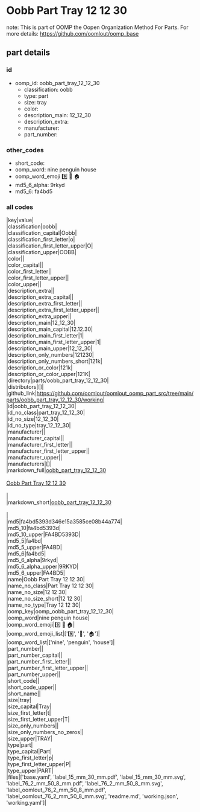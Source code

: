 # Oobb Part Tray 12 12 30  

note: This is part of OOMP the Oopen Organization Method For Parts. For more details: https://github.com/oomlout/oomp_base

##  part details





### id
* oomp_id: oobb_part_tray_12_12_30
  * classification: oobb
  * type: part
  * size: tray
  * color: 
  * description_main: 12_12_30
  * description_extra: 
  * manufacturer: 
  * part_number: 

### other_codes
* short_code: 
* oomp_word: nine penguin house
* oomp_word_emoji :nine: :penguin: :house:
* md5_6_alpha: 9rkyd
* md5_6: fa4bd5

### all codes 
|key|value|  
|classification|oobb|  
|classification_capital|Oobb|  
|classification_first_letter|o|  
|classification_first_letter_upper|O|  
|classification_upper|OOBB|  
|color||  
|color_capital||  
|color_first_letter||  
|color_first_letter_upper||  
|color_upper||  
|description_extra||  
|description_extra_capital||  
|description_extra_first_letter||  
|description_extra_first_letter_upper||  
|description_extra_upper||  
|description_main|12_12_30|  
|description_main_capital|12.12.30|  
|description_main_first_letter|1|  
|description_main_first_letter_upper|1|  
|description_main_upper|12_12_30|  
|description_only_numbers|121230|  
|description_only_numbers_short|121k|  
|description_or_color|121k|  
|description_or_color_upper|121K|  
|directory|parts/oobb_part_tray_12_12_30|  
|distributors|[]|  
|github_link|https://github.com/oomlout/oomlout_oomp_part_src/tree/main/parts/oobb_part_tray_12_12_30/working|  
|id|oobb_part_tray_12_12_30|  
|id_no_class|part_tray_12_12_30|  
|id_no_size|12_12_30|  
|id_no_type|tray_12_12_30|  
|manufacturer||  
|manufacturer_capital||  
|manufacturer_first_letter||  
|manufacturer_first_letter_upper||  
|manufacturer_upper||  
|manufacturers|[]|  
|markdown_full|[oobb_part_tray_12_12_30](https://github.com/oomlout/oomlout_oomp_part_src/tree/main/parts/oobb_part_tray_12_12_30/working)<br>[](https://github.com/oomlout/oomlout_oomp_part_src/tree/main/parts/oobb_part_tray_12_12_30/working)<br>[Oobb Part Tray 12 12 30](https://github.com/oomlout/oomlout_oomp_part_src/tree/main/parts/oobb_part_tray_12_12_30/working)<br><br>|  
|markdown_short|[oobb_part_tray_12_12_30](https://github.com/oomlout/oomlout_oomp_part_src/tree/main/parts/oobb_part_tray_12_12_30/working)<br><br>|  
|md5|fa4bd5393d346e15a3585ce08b44a774|  
|md5_10|fa4bd5393d|  
|md5_10_upper|FA4BD5393D|  
|md5_5|fa4bd|  
|md5_5_upper|FA4BD|  
|md5_6|fa4bd5|  
|md5_6_alpha|9rkyd|  
|md5_6_alpha_upper|9RKYD|  
|md5_6_upper|FA4BD5|  
|name|Oobb Part Tray 12 12 30|  
|name_no_class|Part Tray 12 12 30|  
|name_no_size|12 12 30|  
|name_no_size_short|12 12 30|  
|name_no_type|Tray 12 12 30|  
|oomp_key|oomp_oobb_part_tray_12_12_30|  
|oomp_word|nine penguin house|  
|oomp_word_emoji|:nine: :penguin: :house:|  
|oomp_word_emoji_list|[':nine:', ':penguin:', ':house:']|  
|oomp_word_list|['nine', 'penguin', 'house']|  
|part_number||  
|part_number_capital||  
|part_number_first_letter||  
|part_number_first_letter_upper||  
|part_number_upper||  
|short_code||  
|short_code_upper||  
|short_name||  
|size|tray|  
|size_capital|Tray|  
|size_first_letter|t|  
|size_first_letter_upper|T|  
|size_only_numbers||  
|size_only_numbers_no_zeros||  
|size_upper|TRAY|  
|type|part|  
|type_capital|Part|  
|type_first_letter|p|  
|type_first_letter_upper|P|  
|type_upper|PART|  
|files|['base.yaml', 'label_15_mm_30_mm.pdf', 'label_15_mm_30_mm.svg', 'label_76_2_mm_50_8_mm.pdf', 'label_76_2_mm_50_8_mm.svg', 'label_oomlout_76_2_mm_50_8_mm.pdf', 'label_oomlout_76_2_mm_50_8_mm.svg', 'readme.md', 'working.json', 'working.yaml']|  
